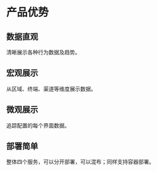 # 产品优势

## 数据直观

清晰展示各种行为数据及趋势。

## 宏观展示

从区域、终端、渠道等维度展示数据。

## 微观展示

追踪配置的每个界面数据。

## 部署简单

整体四个服务，可以分开部署，可以混布；同样支持容器部署。

